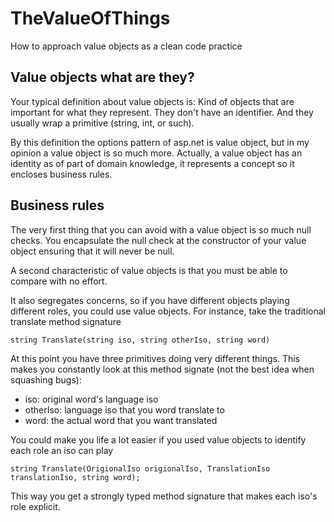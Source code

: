 # TheValueOfThings

How to approach value objects as a clean code practice

## Value objects what are they?

Your typical definition about value objects is:
Kind of objects that are important for what they represent. They don't have an identifier. And they usually wrap a primitive (string, int, or such).

By this definition the options pattern of asp.net is value object, but in my opinion a value object is so much more.
Actually, a value object has an identity as of part of domain knowledge, it represents a concept so it encloses business rules.

## Business rules

The very first thing that you can avoid with a value object is so much null checks. You encapsulate the null check at the constructor of your value object
ensuring that it will never be null.

A second characteristic of value objects is that you must be able to compare with no effort.

It also segregates concerns, so if you have different objects playing different roles, you could use value objects.
For instance, take the traditional translate method signature

`string Translate(string iso, string otherIso, string word)`

At this point you have three primitives doing very different things. This makes you constantly look at this method signate 
(not the best idea when squashing bugs):

* iso: original word's language iso
* otherIso: language iso that you word translate to
* word: the actual word that you want translated

You could make you life a lot easier if you used value objects to identify each role an iso can play

`string Translate(OrigionalIso origionalIso, TranslationIso translationIso, string word);`

This way you get a strongly typed method signature that makes each iso's role explicit.


